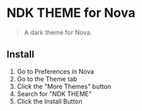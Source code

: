 # NDK THEME for Nova

> A dark theme for Nova.

## Install

1. Go to Preferences in Nova
2. Go to the Theme tab
3. Click the "More Themes" button
4. Search for "NDK THEME"
5. Click the Install Button
